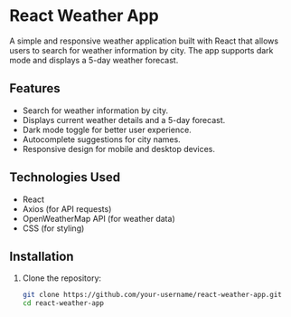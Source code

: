 # React Weather App

A simple and responsive weather application built with React that allows users to search for weather information by city. The app supports dark mode and displays a 5-day weather forecast.

## Features

- Search for weather information by city.
- Displays current weather details and a 5-day forecast.
- Dark mode toggle for better user experience.
- Autocomplete suggestions for city names.
- Responsive design for mobile and desktop devices.

## Technologies Used

- React
- Axios (for API requests)
- OpenWeatherMap API (for weather data)
- CSS (for styling)

## Installation

1. Clone the repository:
   ```bash
   git clone https://github.com/your-username/react-weather-app.git
   cd react-weather-app